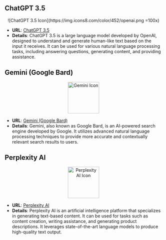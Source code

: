 ## ChatGPT 3.5

<div align="center">
    ![ChatGPT 3.5 Icon](https://img.icons8.com/color/452/openai.png =100x)
</div>

- **URL**: [ChatGPT 3.5](https://chat.openai.com)
- **Details**: ChatGPT 3.5 is a large language model developed by OpenAI, designed to understand and generate human-like text based on the input it receives. It can be used for various natural language processing tasks, including answering questions, generating content, and providing assistance.


## Gemini (Google Bard)

<div align="center">
    <img src="https://img.icons8.com/color/452/google-logo.png" alt="Gemini Icon" width="100px"/>
</div>

- **URL**: [Gemini (Google Bard)](https://gemini.google.com/app)
- **Details**: Gemini, also known as Google Bard, is an AI-powered search engine developed by Google. It utilizes advanced natural language processing techniques to provide more accurate and contextually relevant search results to users.


## Perplexity AI

<div align="center">
    <img src="https://img.icons8.com/color/452/artificial-intelligence.png" alt="Perplexity AI Icon" width="100px"/>
</div>

- **URL**: [Perplexity AI](https://www.perplexity.ai/)
- **Details**: Perplexity AI is an artificial intelligence platform that specializes in generating text-based content. It can be used for tasks such as content creation, writing assistance, and generating product descriptions. It leverages state-of-the-art language models to produce high-quality text output.
